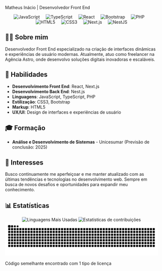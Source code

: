 Matheus Inácio | Desenvolvedor Front End

<div align="center">
  <img src="https://cdn.jsdelivr.net/gh/devicons/devicon/icons/javascript/javascript-original.svg" height="40" alt="JavaScript" />
  <img width="12" />
  <img src="https://cdn.jsdelivr.net/gh/devicons/devicon/icons/typescript/typescript-original.svg" height="40" alt="TypeScript" />
  <img width="12" />
  <img src="https://cdn.jsdelivr.net/gh/devicons/devicon/icons/react/react-original.svg" height="40" alt="React" />
  <img width="12" />
  <img src="https://cdn.jsdelivr.net/gh/devicons/devicon/icons/bootstrap/bootstrap-original.svg" height="40" alt="Bootstrap" />
  <img width="12" />
  <img src="https://cdn.jsdelivr.net/gh/devicons/devicon/icons/php/php-original.svg" height="40" alt="PHP" />
  <img width="12" />
  <img src="https://cdn.jsdelivr.net/gh/devicons/devicon/icons/html5/html5-original.svg" height="40" alt="HTML5" />
  <img width="12" />
  <img src="https://cdn.jsdelivr.net/gh/devicons/devicon/icons/css3/css3-original.svg" height="40" alt="CSS3" />
  <img width="12" />
  <img src="https://cdn.jsdelivr.net/gh/devicons/devicon/icons/nextjs/nextjs-original.svg" height="40" alt="Next.js" />
  <img width="12" />
  <img src="https://cdn.jsdelivr.net/gh/devicons/devicon/icons/nestjs/nestjs-original.svg" height="40" alt="NestJS" />
</div>

## 👨‍💻 Sobre mim

Desenvolvedor Front End especializado na criação de interfaces dinâmicas e experiências de usuário modernas. Atualmente, atuo como freelancer na Agência Astro, onde desenvolvo soluções digitais inovadoras e escaláveis.

## 🚀 Habilidades

- **Desenvolvimento Front End**: React, Next.js
- **Desenvolvimento Back End**: Nest.js
- **Linguagens**: JavaScript, TypeScript, PHP
- **Estilização**: CSS3, Bootstrap
- **Markup**: HTML5
- **UX/UI**: Design de interfaces e experiências de usuário

## 🎓 Formação

- **Análise e Desenvolvimento de Sistemas** - Unicesumar (Previsão de conclusão: 2025)

## 🌱 Interesses

Busco continuamente me aperfeiçoar e me manter atualizado com as últimas tendências e tecnologias no desenvolvimento web. Sempre em busca de novos desafios e oportunidades para expandir meu conhecimento.

## 📊 Estatísticas

<div align="center">
  <img src="https://github-readme-stats.vercel.app/api/top-langs?username=MatheusInacio32&locale=pt-br&hide_title=false&layout=compact&card_width=300&langs_count=6&theme=vision-friendly-dark&hide_border=true&order=2" style="width: 45%; height: auto;" alt="Linguagens Mais Usadas" />
  <img src="https://streak-stats.demolab.com?user=MatheusInacio32&locale=pt-br&mode=weekly&theme=vision-friendly-dark&hide_border=true&border_radius=5" style="width: 50%; height: auto;" alt="Estatísticas de contribuições" />
</div>

<img src="https://raw.githubusercontent.com/MatheusInacio32/MatheusInacio32/output/snake.svg" alt="Snake animation" />

Código semelhante encontrado com 1 tipo de licença
